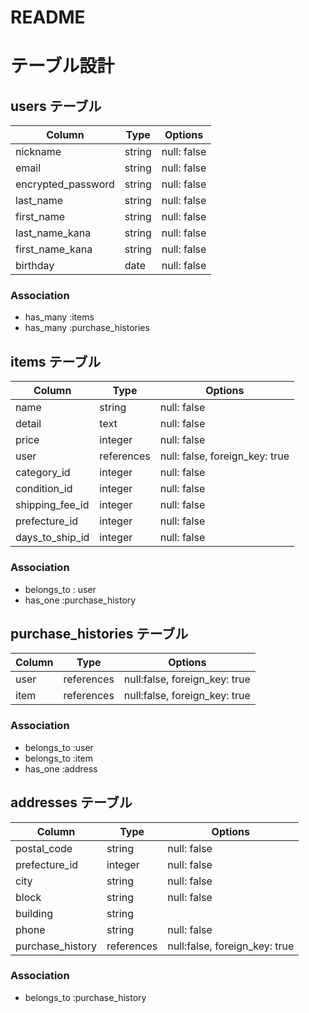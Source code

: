 # README

# テーブル設計

## users テーブル

| Column | Type | Options |
| --- | --- | --- |
| nickname | string | null: false |
| email | string | null: false |
| encrypted_password | string | null: false |
| last_name | string | null: false |
| first_name | string | null: false |
| last_name_kana | string | null: false |
| first_name_kana | string | null: false |
| birthday | date | null: false |

### Association

- has_many :items 
- has_many :purchase_histories

## items テーブル

| Column | Type | Options |
| --- | --- | --- |
| name | string | null: false |
| detail | text | null: false |
| price | integer | null: false |
| user | references | null: false, foreign_key: true |
| category_id | integer | null: false |
| condition_id | integer | null: false |
| shipping_fee_id | integer | null: false |
| prefecture_id | integer | null: false |
| days_to_ship_id | integer | null: false |

### Association

- belongs_to : user
- has_one :purchase_history

## purchase_histories テーブル

| Column | Type | Options |
| --- | --- | --- |
| user | references | null:false, foreign_key: true |
| item | references | null:false, foreign_key: true |

### Association

- belongs_to :user
- belongs_to :item
- has_one :address

## addresses テーブル

| Column | Type | Options |
| --- | --- | --- |
| postal_code | string | null: false |
| prefecture_id | integer | null: false |
| city | string | null: false |
| block | string | null: false |
| building | string |  |
| phone | string | null: false |
| purchase_history | references | null:false, foreign_key: true |

### Association

- belongs_to :purchase_history
